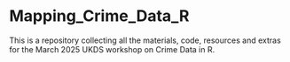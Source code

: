 # Mapping_Crime_Data_R
This is a repository collecting all the materials, code, resources and extras for the March 2025 UKDS workshop on Crime Data in R.
